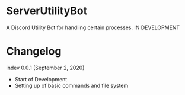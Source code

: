 # ServerUtilityBot
A Discord Utility Bot for handling certain processes. IN DEVELOPMENT

# Changelog
indev 0.0.1 (September 2, 2020)
- Start of Development
- Setting up of basic commands and file system